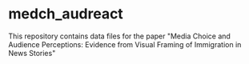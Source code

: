 # medch_audreact
This repository contains data files for the paper "Media Choice and Audience Perceptions: Evidence from Visual Framing of Immigration in News Stories"
